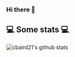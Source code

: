 ### Hi there 👋

<h2>💻 Some stats 💻</h2>  

![cbaird21's github stats](https://github-readme-stats.vercel.app/api?username=reeveng&show_icons=true&title_color=fff&icon_color=79ff97&text_color=9f9f9f&bg_color=151515)

